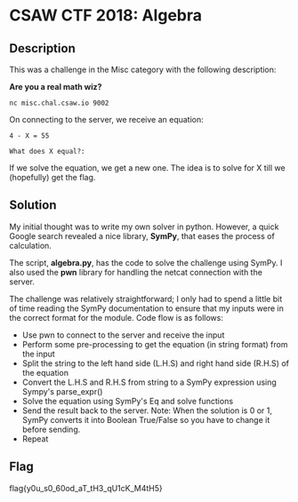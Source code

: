 # CSAW CTF 2018: Algebra



## Description

This was a challenge in the Misc category with the following description:

**Are you a real math wiz?**

`nc misc.chal.csaw.io 9002`



On connecting to the server, we receive an equation:

`4 - X = 55`

`What does X equal?:`

If we solve the equation, we get a new one. The idea is to solve for X till we (hopefully) get the flag.



## Solution

My initial thought was to write my own solver in python. However, a quick Google search revealed a nice library, **SymPy**, that eases the process of calculation.

The script, **algebra.py**, has the code to solve the challenge using SymPy. I also used the **pwn** library for handling the netcat connection with the server.

The challenge was relatively straightforward; I only had to spend a little bit of time reading the SymPy documentation to ensure that my inputs were in the correct format for the module. Code flow is as follows:

- Use pwn to connect to the server and receive the input
- Perform some pre-processing to get the equation (in string format) from the input
- Split the string to the left hand side (L.H.S) and right hand side (R.H.S) of the equation
- Convert the L.H.S and R.H.S from string to a SymPy expression using Sympy's parse_expr()
- Solve the equation using SymPy's Eq and solve functions
- Send the result back to the server. Note: When the solution is 0 or 1, SymPy converts it into Boolean True/False so you have to change it before sending.
- Repeat



## Flag

flag{y0u_s0_60od_aT_tH3_qU1cK_M4tH5}
